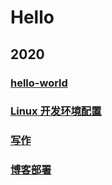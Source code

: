 # Hello

## 2020

### [hello-world](./2020/hello-world.md)

### [Linux 开发环境配置](./2020/Linux-开发环境配置.md)

### [写作](./2020/写.md)

### [博客部署](./2020/博客部署.md)